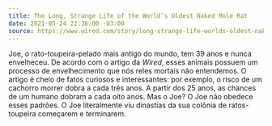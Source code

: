 ```yaml
---
title: The Long, Strange Life of the World’s Oldest Naked Mole Rat
date: 2021-05-24 22:36:00 -03:00
source: https://www.wired.com/story/long-strange-life-worlds-oldest-naked-mole-rat/
---
```


Joe, o rato-toupeira-pelado mais antigo do mundo, tem 39 anos e nunca envelheceu. De acordo com o artigo da *Wired*, esses animais possuem um processo de envelhecimento que nós reles mortais não entendemos. O artigo é cheio de fatos curiosos e interessantes: por exemplo, o risco de um cachorro morrer dobra a cada três anos. A partir dos 25 anos, as chances de um humano dobram a cada oito anos. Mas o Joe? O Joe não obedece esses padrões. O Joe literalmente viu dinastias da sua colônia de ratos-toupeira começarem e terminarem.